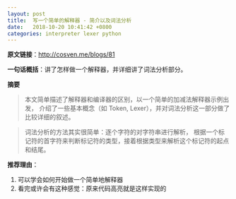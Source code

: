 ```yaml
---
layout: post
title:  写一个简单的解释器 - 简介以及词法分析
date:   2018-10-20 10:41:42 +0800
categories: interpreter lexer python
---
```


**原文链接**：<http://cosven.me/blogs/81>

**一句话概括**：讲了怎样做一个解释器，并详细讲了词法分析部分。

**摘要**

> 本文简单描述了解释器和编译器的区别，以一个简单的加减法解释器示例出发，
> 介绍了一些基本概念（如 Token, Lexer），并对词法分析这一部分做了比较详细的叙述。

> 词法分析的方法其实很简单：逐个字符的对字符串进行解析，
> 根据一个标记符的首字符来判断标记符的类型，接着根据类型来解析这个标记符的起点和结尾。

**推荐理由**：

1. 可以学会如何开始做一个简单地解释器
2. 看完或许会有这种感觉：原来代码高亮就是这样实现的
